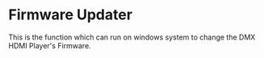 # Firmware Updater

This is the function which can run on windows system to change the DMX HDMI Player's Firmware.
